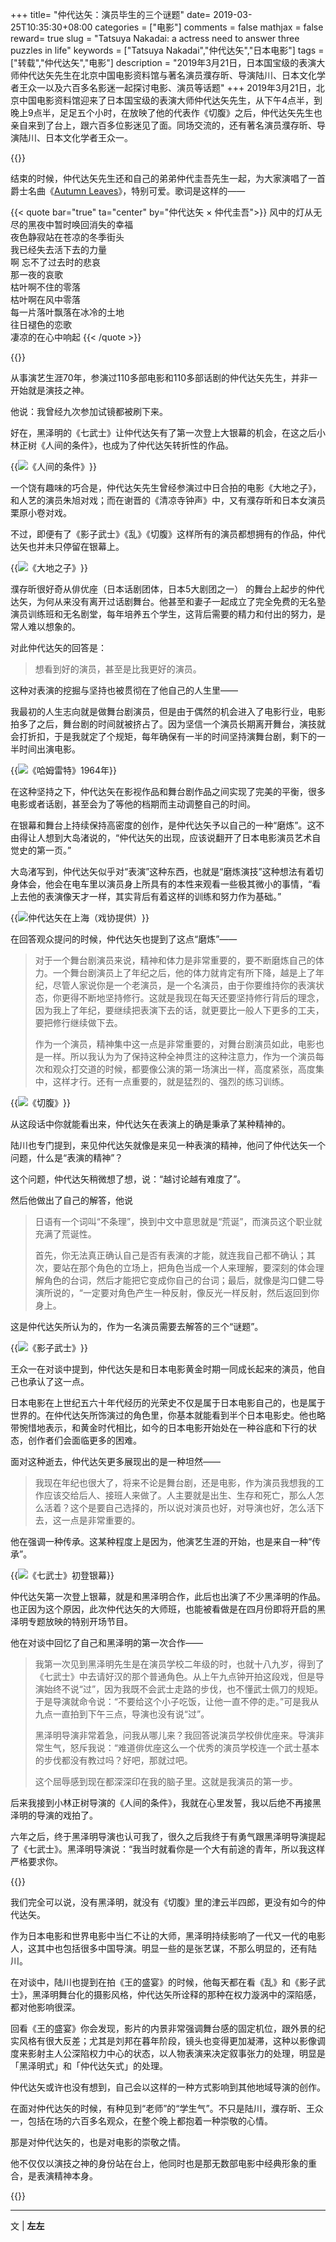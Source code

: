 +++
title= "仲代达矢：演员毕生的三个谜题"
date= 2019-03-25T10:35:30+08:00
categories = ["电影"]
comments = false
mathjax = false
reward= true
slug = "Tatsuya Nakadai: a actress need to answer three puzzles in life"
keywords = ["Tatsuya Nakadai","仲代达矢","日本电影"]
tags = ["转载","仲代达矢","电影"]
description = "2019年3月21日，日本国宝级的表演大师仲代达矢先生在北京中国电影资料馆与著名演员濮存昕、导演陆川、日本文化学者王众一以及六百多名影迷一起探讨电影、演员等话题"
+++
2019年3月21日，北京中国电影资料馆迎来了日本国宝级的表演大师仲代达矢先生，从下午4点半，到晚上9点半，足足五个小时，在放映了他的代表作《切腹》之后，仲代达矢先生也亲自来到了台上，跟六百多位影迷见了面。同场交流的，还有著名演员濮存昕、导演陆川、日本文化学者王众一。

{{<img src="https://ian2.oss-cn-hangzhou.aliyuncs.com/clt6/20190325104029.png" alt="">}}

结束的时候，仲代达矢先生还和自己的弟弟仲代圭吾先生一起，为大家演唱了一首爵士名曲《[Autumn Leaves](https://en.wikipedia.org/wiki/Autumn_Leaves_(1945_song))》，特别可爱。歌词是这样的——

{{< quote bar="true" ta="center" by="仲代达矢 × 仲代圭吾">}}
风中的灯从无尽的黑夜中暂时唤回消失的幸福<br>
夜色静寂站在苍凉的冬季街头<br>
我已经失去活下去的力量<br>
啊 忘不了过去时的悲哀<br>
那一夜的哀歌<br>
枯叶啊不住的零落<br>
枯叶啊在风中零落<br>
每一片落叶飘落在冰冷的土地<br>
往日褪色的恋歌<br>
凄凉的在心中响起
{{< /quote >}}

{{<img src="https://ian2.oss-cn-hangzhou.aliyuncs.com/clt6/20190325104040.png" alt="">}}

从事演艺生涯70年，参演过110多部电影和110多部话剧的仲代达矢先生，并非一开始就是演技之神。

他说：我曾经九次参加试镜都被刷下来。

好在，黑泽明的《七武士》让仲代达矢有了第一次登上大银幕的机会，在这之后小林正树《人间的条件》，也成为了仲代达矢转折性的作品。

{{<img src="https://ian2.oss-cn-hangzhou.aliyuncs.com/clt6/20190325104051.png" alt="《人间的条件》">}}

一个饶有趣味的巧合是，仲代达矢先生曾经参演过中日合拍的电影《大地之子》，和人艺的演员朱旭对戏；而在谢晋的《清凉寺钟声》中，又有濮存昕和日本女演员栗原小卷对戏。

不过，即便有了《影子武士》《乱》《切腹》这样所有的演员都想拥有的作品，仲代达矢也并未只停留在银幕上。

{{<img src="https://ian2.oss-cn-hangzhou.aliyuncs.com/clt6/20190325104101.png" alt="《大地之子》">}}

濮存昕很好奇从俳优座（日本话剧团体，日本5大剧团之一） 的舞台上起步的仲代达矢，为何从来没有离开过话剧舞台。他甚至和妻子一起成立了完全免费的无名塾演员训练班和无名剧堂，每年培养五个学生，这背后需要的精力和付出的努力，是常人难以想象的。

对此仲代达矢的回答是：

>想看到好的演员，甚至是比我更好的演员。

这种对表演的挖掘与坚持也被贯彻在了他自己的人生里——

我最初的人生志向就是做舞台剧演员，但是由于偶然的机会进入了电影行业，电影拍多了之后，舞台剧的时间就被挤占了。因为坚信一个演员长期离开舞台，演技就会打折扣，于是我就定了个规矩，每年确保有一半的时间坚持演舞台剧，剩下的一半时间出演电影。

{{<img src="https://ian2.oss-cn-hangzhou.aliyuncs.com/clt6/20190325104127.png" alt="《哈姆雷特》1964年">}}

在这种坚持之下，仲代达矢在影视作品和舞台剧作品之间实现了完美的平衡，很多电影或者话剧，甚至会为了等他的档期而主动调整自己的时间。

在银幕和舞台上持续保持高密度的创作，是仲代达矢予以自己的一种“磨炼”。这不由得让人想到大岛渚说的，“仲代达矢的出现，应该说翻开了日本电影演员艺术自觉史的第一页。”

大岛渚写到，仲代达矢似乎对“表演”这种东西，也就是“磨炼演技”这种想法有着切身体会，他会在电车里以演员身上所具有的本性来观看一些极其微小的事情，“看上去他的表演像天才一样，其实背后有着这样的训练和努力作为基础。”

{{<img src="https://ian2.oss-cn-hangzhou.aliyuncs.com/clt6/20190325104146.png" alt="仲代达矢在上海（戏协提供）">}}

在回答观众提问的时候，仲代达矢也提到了这点“磨炼”——

>对于一个舞台剧演员来说，精神和体力是非常重要的，要不断磨炼自己的体力。一个舞台剧演员上了年纪之后，他的体力就肯定有所下降，越是上了年纪，尽管人家说你是一个老演员，是一个名演员，由于你要维持你的表演状态，你更得不断地坚持修行。这就是我现在每天还要坚持修行背后的理念，因为我上了年纪，要继续把表演下去的话，就更要比一般人下更多的工夫，要把修行继续做下去。
>
>作为一个演员，精神集中这一点是非常重要的，对舞台剧演员如此，电影也是一样。所以我认为为了保持这种全神贯注的这种注意力，作为一个演员每次和观众打交道的时候，都要像公演的第一场演出一样，高度紧张，高度集中，这样才行。还有一点重要的，就是猛烈的、强烈的练习训练。

{{<img src="https://ian2.oss-cn-hangzhou.aliyuncs.com/clt6/20190325104204.png" alt="《切腹》">}}

从这段话中你就能看出来，仲代达矢在表演上的确是秉承了某种精神的。

陆川也专门提到，来见仲代达矢就像是来见一种表演的精神，他问了仲代达矢一个问题，什么是“表演的精神”？

这个问题，仲代达矢稍微想了想，说：“越讨论越有难度了”。

然后他做出了自己的解答，他说

>日语有一个词叫“不条理”，换到中文中意思就是“荒诞”，而演员这个职业就充满了荒诞性。
>
>首先，你无法真正确认自己是否有表演的才能，就连我自己都不确认；其次，要站在那个角色的立场上，把角色当成一个人来理解，要深刻的体会理解角色的台词，然后才能把它变成你自己的台词；最后，就像是沟口健二导演所说的，“一定要对角色产生一种反射，像反光一样反射，然后返回到你身上。

这是仲代达矢所认为的，作为一名演员需要去解答的三个“谜题”。

{{<img src="https://ian2.oss-cn-hangzhou.aliyuncs.com/clt6/20190325104236.png" alt="《影子武士》">}}

王众一在对谈中提到，仲代达矢是和日本电影黄金时期一同成长起来的演员，他自己也承认了这一点。

日本电影在上世纪五六十年代经历的光荣史不仅是属于日本电影自己的，也是属于世界的。在仲代达矢所饰演过的角色里，你基本就能看到半个日本电影史。他也略带惋惜地表示，和黄金时代相比，如今的日本电影开始处在一种谷底和下行的状态，创作者们会面临更多的困难。

面对这种逝去，仲代达矢更多展现出的是一种坦然——

>我现在年纪也很大了，将来不论是舞台剧，还是电影，作为演员我想我的工作应该交给后人、接班人来做了。人主要就是出生、生存和死亡，那么人怎么活着？这个是要自己选择的，所以说对演员也好，对导演也好，怎么活下去，这一点是非常重要的。

他在强调一种传承。这某种程度上是因为，他演艺生涯的开始，也是来自一种“传承”。

{{<img src="https://ian2.oss-cn-hangzhou.aliyuncs.com/clt6/20190325104251.png" alt="《七武士》初登银幕">}}

仲代达矢第一次登上银幕，就是和黑泽明合作，此后也出演了不少黑泽明的作品。也正因为这个原因，此次仲代达矢的大师班，也能被看做是在四月份即将开启的黑泽明专题放映的特别开场节目。

他在对谈中回忆了自己和黑泽明的第一次合作——

>我第一次见到黑泽明先生是在演员学校二年级的时，也就十八九岁，得到了《七武士》中去请好汉的那个普通角色。从上午九点钟开拍这段戏，但是导演始终不说“过”，因为我既不会武士走路的步伐，也不懂武士佩刀的规矩。于是导演就命令说：“不要给这个小子吃饭，让他一直不停的走。”可是我从九点一直拍到下午三点，导演也没有说“过”。
>
>黑泽明导演非常着急，问我从哪儿来？我回答说演员学校俳优座来。导演非常生气，怒斥我说：“难道俳优座这么一个优秀的演员学校连一个武士基本的步伐都没有教过吗？好吧，那就过吧。
>
>这个屈辱感到现在都深深印在我的脑子里。这就是我演员的第一步。

后来我接到小林正树导演的《人间的条件》，我就在心里发誓，我以后绝不再接黑泽明的导演的戏拍了。

六年之后，终于黑泽明导演也认可我了，很久之后我终于有勇气跟黑泽明导演提起了《七武士》。黑泽明导演说：“我当时就看你是一个大有前途的青年，所以我这样严格要求你。

{{<img src="https://ian2.oss-cn-hangzhou.aliyuncs.com/clt6/20190325104309.png" alt="">}}

我们完全可以说，没有黑泽明，就没有《切腹》里的津云半四郎，更没有如今的仲代达矢。

作为日本电影和世界电影中当仁不让的大师，黑泽明持续影响了一代又一代的电影人，这其中也包括很多中国导演。明显一些的是张艺谋，不那么明显的，还有陆川。

在对谈中，陆川也提到在拍《王的盛宴》的时候，他每天都在看《乱》和《影子武士》，黑泽明舞台化的摄影风格，仲代达矢所诠释的那种在权力漩涡中的深陷感，都对他影响很深。

回看《王的盛宴》你会发现，影片的内景非常强调舞台感的固定机位，跟外景的纪实风格有很大反差；尤其是刘邦在暮年阶段，镜头也变得更加凝滞，这种以影像调度来影射主人公深陷权力中心的状态，以人物表演来决定叙事张力的处理，明显是「黑泽明式」和「仲代达矢式」的处理。

仲代达矢或许也没有想到，自己会以这样的一种方式影响到其他地域导演的创作。

在面对仲代达矢的时候，有种见到“老师”的“学生气”。不只是陆川，濮存昕、王众一，包括在场的六百多名观众，在整个晚上都抱着一种崇敬的心情。

那是对仲代达矢的，也是对电影的崇敬之情。

他不仅仅以演技之神的身份站在台上，他同时也是那无数部电影中经典形象的重合，是表演精神本身。

{{<img src="https://ian2.oss-cn-hangzhou.aliyuncs.com/clt6/20190325104340.png" alt="">}}

---
文 |  **左左**
